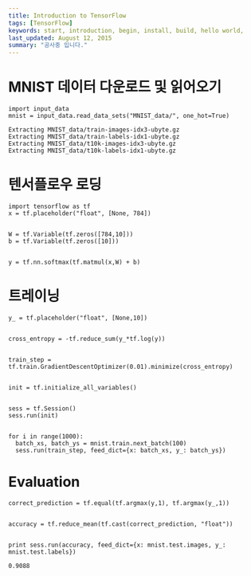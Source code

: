 ```yaml
---
title: Introduction to TensorFlow
tags: [TensorFlow]
keywords: start, introduction, begin, install, build, hello world,
last_updated: August 12, 2015
summary: "공사중 입니다."
---
```


# MNIST 데이터 다운로드 및 읽어오기


    import input_data
    mnist = input_data.read_data_sets("MNIST_data/", one_hot=True)

    Extracting MNIST_data/train-images-idx3-ubyte.gz
    Extracting MNIST_data/train-labels-idx1-ubyte.gz
    Extracting MNIST_data/t10k-images-idx3-ubyte.gz
    Extracting MNIST_data/t10k-labels-idx1-ubyte.gz


# 텐서플로우 로딩


    import tensorflow as tf
    x = tf.placeholder("float", [None, 784])


    W = tf.Variable(tf.zeros([784,10]))
    b = tf.Variable(tf.zeros([10]))


    y = tf.nn.softmax(tf.matmul(x,W) + b)

# 트레이닝


    y_ = tf.placeholder("float", [None,10])


    cross_entropy = -tf.reduce_sum(y_*tf.log(y))


    train_step = tf.train.GradientDescentOptimizer(0.01).minimize(cross_entropy)


    init = tf.initialize_all_variables()


    sess = tf.Session()
    sess.run(init)


    for i in range(1000):
      batch_xs, batch_ys = mnist.train.next_batch(100)
      sess.run(train_step, feed_dict={x: batch_xs, y_: batch_ys})

# Evaluation


    correct_prediction = tf.equal(tf.argmax(y,1), tf.argmax(y_,1))


    accuracy = tf.reduce_mean(tf.cast(correct_prediction, "float"))


    print sess.run(accuracy, feed_dict={x: mnist.test.images, y_: mnist.test.labels})

    0.9088


